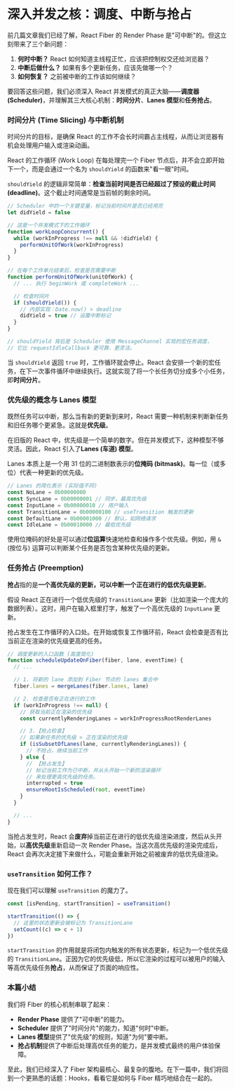 # 深入并发之核：调度、中断与抢占

前几篇文章我们已经了解，React Fiber 的 Render Phase 是"可中断"的。但这立刻带来了三个新问题：

1.  **何时中断？** React 如何知道主线程正忙，应该把控制权交还给浏览器？
2.  **中断后做什么？** 如果有多个更新任务，应该先做哪一个？
3.  **如何恢复？** 之前被中断的工作该如何继续？

要回答这些问题，我们必须深入 React 并发模式的真正大脑——**调度器 (Scheduler)**，并理解其三大核心机制：**时间分片**、**Lanes 模型**和**任务抢占**。

### 时间分片 (Time Slicing) 与中断机制

时间分片的目标，是确保 React 的工作不会长时间霸占主线程，从而让浏览器有机会处理用户输入或渲染动画。

React 的工作循环 (Work Loop) 在每处理完一个 Fiber 节点后，并不会立即开始下一个，而是会通过一个名为 `shouldYield` 的函数来"看一眼"时间。

`shouldYield` 的逻辑非常简单：**检查当前时间是否已经超过了预设的截止时间 (deadline)**。这个截止时间通常是当前帧的剩余时间。

```javascript
// Scheduler 中的一个关键变量，标记当前时间片是否已经用完
let didYield = false

// 这是一个并发模式下的工作循环
function workLoopConcurrent() {
  while (workInProgress !== null && !didYield) {
    performUnitOfWork(workInProgress)
  }
}

// 在每个工作单元结束后，检查是否需要中断
function performUnitOfWork(unitOfWork) {
  // ... 执行 beginWork 或 completeWork ...

  // 检查时间片
  if (shouldYield()) {
    // 内部实现：Date.now() > deadline
    didYield = true // 设置中断标记
  }
}

// shouldYield 背后是 Scheduler 使用 MessageChannel 实现的宏任务调度，
// 它比 requestIdleCallback 更可靠、更灵活。
```

当 `shouldYield` 返回 `true` 时，工作循环就会停止。React 会安排一个新的宏任务，在下一次事件循环中继续执行。这就实现了将一个长任务切分成多个小任务，即**时间分片**。

### 优先级的概念与 Lanes 模型

既然任务可以中断，那么当有新的更新到来时，React 需要一种机制来判断新任务和旧任务哪个更紧急。这就是**优先级**。

在旧版的 React 中，优先级是一个简单的数字。但在并发模式下，这种模型不够灵活。因此，React 引入了**Lanes (车道) 模型**。

Lanes 本质上是一个用 31 位的二进制数表示的**位掩码 (bitmask)**。每一位（或多位）代表一种更新的优先级。

```javascript
// Lanes 的简化表示 (实际值不同)
const NoLane = 0b00000000
const SyncLane = 0b00000001 // 同步，最高优先级
const InputLane = 0b00000010 // 用户输入
const TransitionLane = 0b00000100 // useTransition 触发的更新
const DefaultLane = 0b00001000 // 默认，如网络请求
const IdleLane = 0b00010000 // 最低优先级
```

使用位掩码的好处是可以通过**位运算**快速地检查和操作多个优先级。例如，用 `&` (按位与) 运算可以判断某个任务是否包含某种优先级的更新。

### 任务抢占 (Preemption)

**抢占**指的是**一个高优先级的更新，可以中断一个正在进行的低优先级更新**。

假设 React 正在进行一个低优先级的 `TransitionLane` 更新（比如渲染一个庞大的数据列表）。这时，用户在输入框里打字，触发了一个高优先级的 `InputLane` 更新。

抢占发生在工作循环的入口处。在开始或恢复工作循环前，React 会检查是否有比当前正在渲染的优先级更高的任务。

```javascript
// 调度更新的入口函数 (高度简化)
function scheduleUpdateOnFiber(fiber, lane, eventTime) {
  // ...

  // 1. 将新的 lane 添加到 Fiber 节点的 lanes 集合中
  fiber.lanes = mergeLanes(fiber.lanes, lane)

  // 2. 检查是否有正在进行的工作
  if (workInProgress !== null) {
    // 获取当前正在渲染的优先级
    const currentlyRenderingLanes = workInProgressRootRenderLanes

    // 3.【抢占检查】
    // 如果新任务的优先级 > 正在渲染的优先级
    if (isSubsetOfLanes(lane, currentlyRenderingLanes)) {
      // 不抢占，继续当前工作
    } else {
      // 【抢占发生】
      // 标记当前工作为已中断，并从头开始一个新的渲染循环
      // 来处理更高优先级的任务。
      interrupted = true
      ensureRootIsScheduled(root, eventTime)
    }
  }

  // ...
}
```

当抢占发生时，React 会**废弃**掉当前正在进行的低优先级渲染进度，然后从头开始，以**高优先级**重新启动一次 Render Phase。当这次高优先级的渲染完成后，React 会再次决定接下来做什么，可能会重新开始之前被废弃的低优先级渲染。

### `useTransition` 如何工作？

现在我们可以理解 `useTransition` 的魔力了。

```javascript
const [isPending, startTransition] = useTransition()

startTransition(() => {
  // 这里的状态更新会被标记为 TransitionLane
  setCount((c) => c + 1)
})
```

`startTransition` 的作用就是将闭包内触发的所有状态更新，标记为一个低优先级的 `TransitionLane`。正因为它的优先级低，所以它渲染的过程可以被用户的输入等高优先级任务**抢占**，从而保证了页面的响应性。

### 本篇小结

我们将 Fiber 的核心机制串联了起来：

- **Render Phase** 提供了"可中断"的能力。
- **Scheduler** 提供了"时间分片"的能力，知道"何时"中断。
- **Lanes 模型**提供了"优先级"的规则，知道"为何"要中断。
- **抢占机制**提供了中断后处理高优任务的能力，是并发模式最终的用户体验保障。

至此，我们已经深入了 Fiber 架构最核心、最复杂的腹地。在下一篇中，我们将回到一个更熟悉的话题：Hooks，看看它是如何与 Fiber 精巧地结合在一起的。
